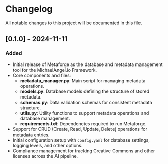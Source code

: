 # Changelog

All notable changes to this project will be documented in this file.

## [0.1.0] - 2024-11-11

### Added

- Initial release of Metaforge as the database and metadata management tool for the MichaelAngel.io Framework.
- Core components and files:
  - **metadata_manager.py**: Main script for managing metadata operations.
  - **models.py**: Database models defining the structure of stored metadata.
  - **schemas.py**: Data validation schemas for consistent metadata structure.
  - **utils.py**: Utility functions to support metadata operations and database management.
  - **requirements.txt**: Dependencies required to run Metaforge.
- Support for CRUD (Create, Read, Update, Delete) operations for metadata entries.
- Initial configuration setup with `config.yaml` for database settings, logging levels, and other options.
- Compliance management for tracking Creative Commons and other licenses across the AI pipeline.

